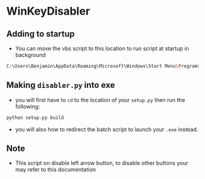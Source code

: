 # WinKeyDisabler

## Adding to startup
- You can move the vbs script to this location to run script at startup in background
```bash
C:\Users\Benjamin\AppData\Roaming\Microsoft\Windows\Start Menu\Programs\Startup
```

## Making ```disabler.py``` into exe
- you will first have to ```cd``` to the location of your ```setup.py``` then run the following:
```bash
python setup.py build
```
- you will also how to redirect the batch script to launch your ```.exe``` instead.

## Note
- This script on disable left arrow button, to disable other buttons your may refer to this documentation
